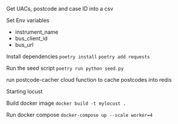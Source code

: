 Get UACs, postcode and case ID into a csv

Set Env variables
- instrument_name
- bus_client_id
- bus_url

Install dependencies 
`poetry install`
`poetry add requests`

Run the seed script
`poetry run python seed.py`

run postcode-cacher cloud function to cache postcodes into redis 

Starting locust

Build docker image 
`docker build -t mylocust .`

Run docker compose 
`docker-compose up --scale worker=4`

